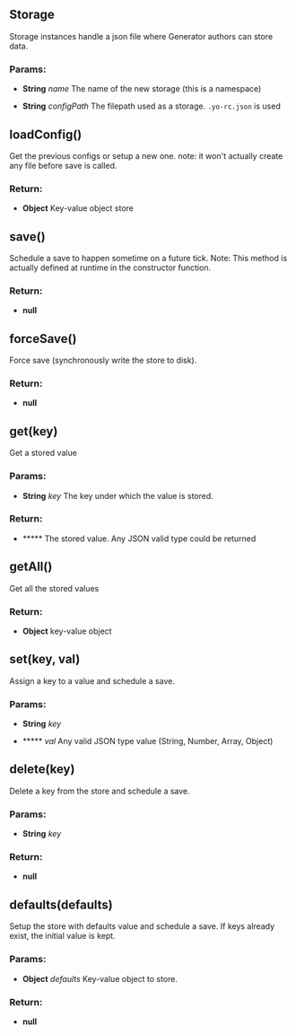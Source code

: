 

<!-- Start lib/util/storage.js -->

## Storage

Storage instances handle a json file where Generator authors can store data.

### Params: 

* **String** *name* The name of the new storage (this is a namespace)

* **String** *configPath* The filepath used as a storage. `.yo-rc.json` is used

## loadConfig()

Get the previous configs or setup a new one.
note: it won't actually create any file before save is called.

### Return:

* **Object** Key-value object store

## save()

Schedule a save to happen sometime on a future tick.
Note: This method is actually defined at runtime in the constructor function.

### Return:

* **null** 

## forceSave()

Force save (synchronously write the store to disk).

### Return:

* **null** 

## get(key)

Get a stored value

### Params: 

* **String** *key* The key under which the value is stored.

### Return:

* ***** The stored value. Any JSON valid type could be returned

## getAll()

Get all the stored values

### Return:

* **Object** key-value object

## set(key, val)

Assign a key to a value and schedule a save.

### Params: 

* **String** *key* 

* ***** *val* Any valid JSON type value (String, Number, Array, Object)

## delete(key)

Delete a key from the store and schedule a save.

### Params: 

* **String** *key* 

### Return:

* **null** 

## defaults(defaults)

Setup the store with defaults value and schedule a save.
If keys already exist, the initial value is kept.

### Params: 

* **Object** *defaults* Key-value object to store.

### Return:

* **null** 

<!-- End lib/util/storage.js -->

